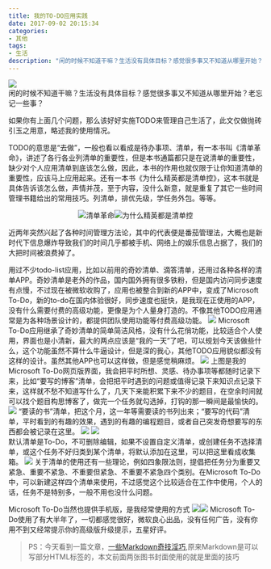 ```yaml
---
title: 我的TO-DO应用实践
date: 2017-09-02 20:15:34
categories:
- 其他
tags:
- 生活
description: "闲的时候不知道干嘛？生活没有具体目标？感觉很多事又不知道从哪里开始？老忘记一些事？"
---
```

![](https://raw.githubusercontent.com/dunizb/cloudimg/master/blog/article/201709/mytodo/todo-1.png)  
闲的时候不知道干嘛？生活没有具体目标？感觉很多事又不知道从哪里开始？老忘记一些事？

如果你有上面几个问题，那么该好好实施TODO来管理自己生活了，此文仅做抛砖引玉之用意，略述我的使用情况。
<!-- more -->
TODO的意思是“去做”，一般也看以看成是待办事项、清单，有一本书叫《清单革命》，讲述了各行各业列清单的重要性，但是本书通篇都只是在说清单的重要性，缺少对个人应用清单到底该怎么做，因此，本书的作用也就仅限于让你知道清单的重要性，应该马上应用起来。还有一本书《为什么精英都是清单控》，这本书就是具体告诉该怎么做，声情并茂，至于内容，没什么新意，就是重复了其它一些时间管理书籍给出的常用技巧。列清单，排优先级，学任务外包。等等。


<div align="center">
<img src="https://img1.doubanio.com/lpic/s10324198.jpg" title="清单革命" alt="清单革命"/><img src="https://img3.doubanio.com/lpic/s28758773.jpg" title="为什么精英都是清单控" alt="为什么精英都是清单控"/>
</div>

近两年突然兴起了各种时间管理方法论，其中的代表便是番茄管理法，大概也是新时代下信息爆炸导致我们的时间几乎都被手机、网络上的娱乐信息占据了，我们的大把时间被浪费掉了。

用过不少todo-list应用，比如以前用的奇妙清单、滴答清单，还用过各种各样的清单APP。奇妙清单是老外的作品，国内国外拥有很多铁粉，但是国内访问同步速度有点慢，不过现在被微软收购了，应用也被整合到新的APP中，变成了Microsoft To-Do，新的to-do在国内体验很好，同步速度也挺快，是我现在正使用的APP，没有什么需要付费的高级功能，更像是为个人量身打造的。不像其他TODO应用通常是为各种场景设计的，都提供团队使用功能等付费高级功能。
![](https://raw.githubusercontent.com/dunizb/cloudimg/master/blog/article/201709/mytodo/todo-1.png)
Microsoft To-Do应用继承了奇妙清单的简单简洁风格，没有什么花俏功能，比较适合个人使用，界面也是小清新，最大的两点应该是“我的一天”了吧，可以规划今天该做些什么，这个功能虽然不算什么牛逼设计，但是深的我心，其他TODO应用貌似都没有这样的设计。虽然其他APP也可以这样做，但是感觉稍麻烦。
![](https://raw.githubusercontent.com/dunizb/cloudimg/master/blog/article/201709/mytodo/todo-2.png)
上图是我的Microsoft To-Do网页版界面，我会把平时所想、灵感、待办事项等都随时记录下来，比如“要写的博客”清单，会把把平时遇到的问题或值得记录下来知识点记录下来，这样就不愁不知道写什么了，几天下来能积累下来不少的题目，在空余时间就可以找个题目构思博客了，做完一个任务就勾选掉，打钩的那一瞬间是最愉快的。 
![](https://raw.githubusercontent.com/dunizb/cloudimg/master/blog/article/201709/mytodo/todo-3.png)
“要读的书”清单，把这个月，这一年等需要读的书列出来；“要写的代码”清单，平时看到的有趣的效果，遇到的有趣的编程题目，或者自己突发奇想要写的东西都会被记录在这里。 
![](https://raw.githubusercontent.com/dunizb/cloudimg/master/blog/article/201709/mytodo/todo-4.png)
![](https://raw.githubusercontent.com/dunizb/cloudimg/master/blog/article/201709/mytodo/todo-5.png)  
默认清单是To-Do，不可删除编辑，如果不设置自定义清单，或创建任务不选择清单，或这个任务不好归类到某个清单，将默认添加在这里，可以把这里看成收集箱。 
![](https://raw.githubusercontent.com/dunizb/cloudimg/master/blog/article/201709/mytodo/todo-6.png)
关于清单的使用还有一些理论，例如四象限法则，提倡把任务分为重要又紧急、重要不紧急、不重要但紧急、不重要不紧急四个类别。在Microsoft To-Do中，可以新建这样四个清单来使用，不过感觉这个比较适合在工作中使用，个人的话，任务不是特别多，一般不用也没什么问题。

Microsoft To-Do当然也提供手机版，是我经常使用的方式 
![](https://raw.githubusercontent.com/dunizb/cloudimg/master/blog/article/201709/mytodo/todo-7.png)![](https://raw.githubusercontent.com/dunizb/cloudimg/master/blog/article/201709/mytodo/todo-8.png)
Microsoft To-Do使用了有大半年了，一切都感觉很好，微软良心出品，没有任何广告，没有你用不到又经常提示你的高级版升级提示，五星好评。

> PS：今天看到一篇文章，[一些Markdown奇技淫巧](https://zhuanlan.zhihu.com/p/28987530?group_id=887069148176334848),原来Markdown是可以写部分HTML标签的，本文前面两张图书封面使用的就是里面的技巧



